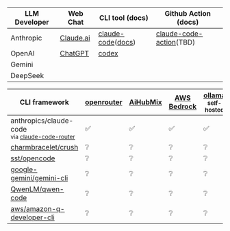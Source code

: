 <!-- ❌✅❔ -->
|  LLM Developer  | Web Chat | CLI tool (docs) | Github Action (docs) |
| --- | --- | --- | --- |
| Anthropic | [Claude.ai](https://claude.ai) | [claude-code](https://github.com/anthropics/claude-code)([docs](https://docs.claude.com/en/docs/claude-code/overview)) | [claude-code-action](https://github.com/anthropics/claude-code-action)(TBD) |
| OpenAI | [ChatGPT](https://chatgpt.com) | [codex](https://github.com/openai/codex)
| Gemini |
| DeepSeek |

| CLI framework                                                                                                   | [openrouter](https://openrouter.ai) | [AiHubMix](https://aihubmix.com) | [AWS Bedrock](https://aws.amazon.com/bedrock/) | [ollama](https://ollama.ai/)<br><sup>self-hosted</sup> | [anthropic](https://console.anthropic.com/) / [claude](https://claude.ai/settings/claude-code) | [openai](https://platform.openai.com/) | [gemini](https://gemini.google.com/) | [deepseek](https://www.deepseek.com)<sup>🇨🇳</sup> | [volcengine](https://www.volcengine.cn/)<sup>🇨🇳</sup> | [modelscope](https://modelscope.cn)<sup>🇨🇳</sup> | [dashscope](https://dashscope.aliyun.com/)<sup>🇨🇳</sup> |     |
| --------------------------------------------------------------------------------------------------------------- | ----------------------------------- | -------------------------------- | ---------------------------------------------- | ------------------------------------------------------ | ---------------------------------------------------------------------------------------------- | -------------------------------------- | ------------------------------------ | --------------------------------------------------- | ------------------------------------------------------- | -------------------------------------------------- | --------------------------------------------------------- | --- |
| anthropics/claude-code<br><sup>via [claude-code-router](https://github.com/musistudio/claude-code-router)</sup> | ✅                                   | ✅                                | ✅                                              | ✅                                                      | ✅                                                                                              | ✅                                      | ✅                                    | ✅                                                   | ✅                                                       | ❔                                                  | ❔                                                         | ❔   |
| [charmbracelet/crush](https://github.com/charmbracelet/crush)                                                   | ❔                                   | ❔                                | ❔                                              | ❔                                                      | ❔                                                                                              | ❔                                      | ❔                                    | ❔                                                   | ❔                                                       | ❔                                                  | ❔                                                         |     |
| [sst/opencode](https://github.com/sst/opencode)                                                                 | ❔                                   | ❔                                | ❔                                              | ❔                                                      | ❔                                                                                              | ❔                                      | ❔                                    | ❔                                                   | ❔                                                       | ❔                                                  | ❔                                                         |     |
| [google-gemini/gemini-cli](https://github.com/google-gemini/gemini-cli)                                         | ❔                                   | ❔                                | ❔                                              | ❔                                                      | ❔                                                                                              | ❔                                      | ❔                                    | ❔                                                   | ❔                                                       | ❔                                                  | ❔                                                         |     |
| [QwenLM/qwen-code](https://github.com/QwenLM/qwen-code)                                                         | ❔                                   | ❔                                | ❔                                              | ❔                                                      | ❔                                                                                              | ❔                                      | ❔                                    | ❔                                                   | ❔                                                       | ❔                                                  | ❔                                                         |     |
| [aws/amazon-q-developer-cli](https://github.com/aws/amazon-q-developer-cli)                                     | ❔                                   | ❔                                | ❔                                              | ❔                                                      | ❔                                                                                              | ❔                                      | ❔                                    | ❔                                                   | ❔                                                       | ❔                                                  | ❔                                                         |     |
